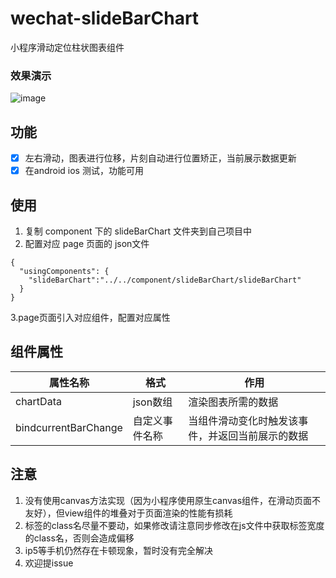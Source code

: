 # wechat-slideBarChart
小程序滑动定位柱状图表组件

### 效果演示
![image](http://wx4.sinaimg.cn/mw690/a73bc6a1ly1g0kzdf19l3g20a80b47j8.gif)

## 功能

- [x] 左右滑动，图表进行位移，片刻自动进行位置矫正，当前展示数据更新
- [x] 在android ios 测试，功能可用

## 使用

1. 复制 component 下的 slideBarChart 文件夹到自己项目中
2. 配置对应 page 页面的 json文件
```
{
  "usingComponents": {
    "slideBarChart":"../../component/slideBarChart/slideBarChart"
  }
}
```
3.page页面引入对应组件，配置对应属性

## 组件属性

| 属性名称 | 格式 | 作用 |
|--|--|--|
| chartData  | json数组 | 渲染图表所需的数据 |
| bindcurrentBarChange  | 自定义事件名称 | 当组件滑动变化时触发该事件，并返回当前展示的数据|

## 注意
1. 没有使用canvas方法实现（因为小程序使用原生canvas组件，在滑动页面不友好），但view组件的堆叠对于页面渲染的性能有损耗
2. 标签的class名尽量不要动，如果修改请注意同步修改在js文件中获取标签宽度的class名，否则会造成偏移
3. ip5等手机仍然存在卡顿现象，暂时没有完全解决
4. 欢迎提issue






